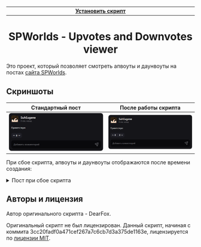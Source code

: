 <table>
  <tr><td align="center" width="2000"><b>
    <a href="spworlds-up-n-down.user.js?raw=true">Установить скрипт</a>
  </b></td></tr>
</table>

<h1 align="center">SPWorlds - Upvotes and Downvotes viewer</h1>

Это проект, который позволяет смотреть апвоуты и даунвоуты на постах
[сайта SPWorlds](https://spworlds.ru/).

## Скриншоты

|          Стандартный пост          |         После работы скрипта         |
| :--------------------------------: | :----------------------------------: |
| ![Default](media/post_default.png) | ![Improved](media/post_improved.png) |

При сбое скрипта, апвоуты и даунвоуты отображаются после времени создания:

<details>
  <summary>Пост при сбое скрипта</summary>
  <img src="media/post_fallback.png" />
</details>

## Авторы и лицензия

Автор оригинального скрипта - DearFox.

Оригинальный скрипт не был лицензирован.
Данный скрипт, начиная с коммита 3cc20fadf0a471cef267a7c6cb7d3a375de1163e,
лицензируется по [лицензии MIT](LICENSE).
